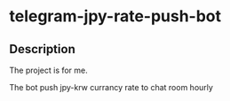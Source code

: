 # telegram-jpy-rate-push-bot

Description
----------

The project is for me.

The bot push jpy-krw currancy rate to chat room hourly
